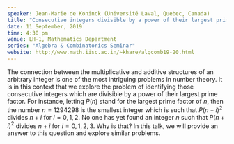 ```yaml
---
speaker: Jean-Marie de Koninck (Université Laval, Quebec, Canada)
title: "Consecutive integers divisible by a power of their largest prime factor"
date: 11 September, 2019
time: 4:30 pm
venue: LH-1, Mathematics Department
series: "Algebra & Combinatorics Seminar"
website: http://www.math.iisc.ac.in/~khare/algcomb19-20.html
---
```


The connection between the multiplicative and additive structures of an arbitrary
integer is one of the most intriguing problems in number theory. It is in this
context that we explore the problem of identifying those consecutive integers
which are divisible by a power of their largest prime factor. For instance,
letting $P(n)$ stand for the largest prime factor of $n$, then the number
$n=1294298$ is the smallest integer which is such that $P(n+i)^2$ divides $n+i$
for $i=0,1,2$. No one has yet found an integer $n$ such that $P(n+i)^2$ divides
$n+i$ for $i=0,1,2,3$. Why is that? In this talk, we will provide an answer to
this question and explore similar problems.
